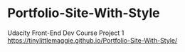 # Portfolio-Site-With-Style
Udacity Front-End Dev Course Project 1
https://tinylittlemaggie.github.io/Portfolio-Site-With-Style/

